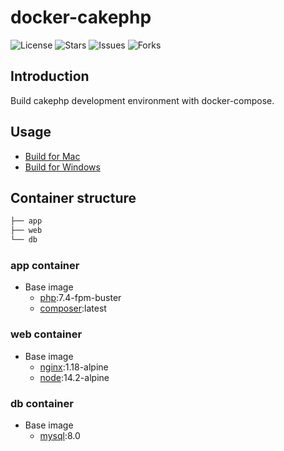 # docker-cakephp

![License](https://img.shields.io/github/license/ucan-lab/docker-cakephp?color=c92735)
![Stars](https://img.shields.io/github/stars/ucan-lab/docker-cakephp?color=c92735)
![Issues](https://img.shields.io/github/issues/ucan-lab/docker-cakephp?color=c92735)
![Forks](https://img.shields.io/github/forks/ucan-lab/docker-cakephp?color=c92735)

## Introduction

Build cakephp development environment with docker-compose.

## Usage

- [Build for Mac](https://github.com/ucan-lab/docker-cakephp/wiki/Build-for-Mac)
- [Build for Windows](https://github.com/ucan-lab/docker-cakephp/wiki/Build-for-Windows)

## Container structure

```bash
├── app
├── web
└── db
```

### app container

- Base image
  - [php](https://hub.docker.com/_/php):7.4-fpm-buster
  - [composer](https://hub.docker.com/_/composer):latest

### web container

- Base image
  - [nginx](https://hub.docker.com/_/nginx):1.18-alpine
  - [node](https://hub.docker.com/_/node):14.2-alpine

### db container

- Base image
  - [mysql](https://hub.docker.com/_/mysql):8.0
